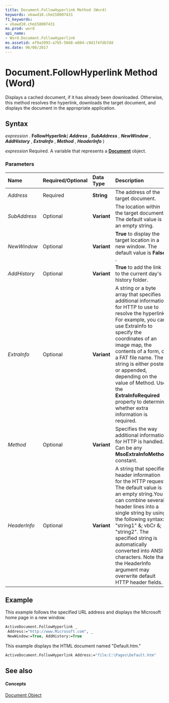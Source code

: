 ```yaml
---
title: Document.FollowHyperlink Method (Word)
keywords: vbawd10.chm158007431
f1_keywords:
- vbawd10.chm158007431
ms.prod: word
api_name:
- Word.Document.FollowHyperlink
ms.assetid: ef9a3993-a7b5-5668-e804-c9d1f4fdb7dd
ms.date: 06/08/2017
---
```



# Document.FollowHyperlink Method (Word)

Displays a cached document, if it has already been downloaded. Otherwise, this method resolves the hyperlink, downloads the target document, and displays the document in the appropriate application.


## Syntax

 _expression_ . **FollowHyperlink**( **_Address_** , **_SubAddress_** , **_NewWindow_** , **_AddHistory_** , **_ExtraInfo_** , **_Method_** , **_HeaderInfo_** )

 _expression_ Required. A variable that represents a **[Document](document-object-word.md)** object.


### Parameters



|**Name**|**Required/Optional**|**Data Type**|**Description**|
|:-----|:-----|:-----|:-----|
| _Address_|Required| **String**|The address of the target document.|
| _SubAddress_|Optional| **Variant**|The location within the target document. The default value is an empty string.|
| _NewWindow_|Optional| **Variant**| **True** to display the target location in a new window. The default value is **False** .|
| _AddHistory_|Optional| **Variant**| **True** to add the link to the current day's history folder.|
| _ExtraInfo_|Optional| **Variant**|A string or a byte array that specifies additional information for HTTP to use to resolve the hyperlink. For example, you can use ExtraInfo to specify the coordinates of an image map, the contents of a form, or a FAT file name. The string is either posted or appended, depending on the value of Method. Use the **ExtraInfoRequired** property to determine whether extra information is required.|
| _Method_|Optional| **Variant**|Specifies the way additional information for HTTP is handled. Can be any **MsoExtraInfoMethod** constant.|
| _HeaderInfo_|Optional| **Variant**|A string that specifies header information for the HTTP request. The default value is an empty string.You can combine several header lines into a single string by using the following syntax: "string1" &; vbCr &; "string2". The specified string is automatically converted into ANSI characters. Note that the HeaderInfo argument may overwrite default HTTP header fields.|

## Example

This example follows the specified URL address and displays the Microsoft home page in a new window.


```vb
ActiveDocument.FollowHyperlink _ 
 Address:="http://www.Microsoft.com", _ 
 NewWindow:=True, AddHistory:=True
```

This example displays the HTML document named "Default.htm."




```vb
ActiveDocument.FollowHyperlink Address:="file:C:\Pages\Default.htm"
```


## See also


#### Concepts


[Document Object](document-object-word.md)

